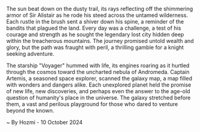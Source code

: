 
The sun beat down on the dusty trail, its rays reflecting off the shimmering armor of Sir Alistair as he rode his steed across the untamed wilderness. Each rustle in the brush sent a shiver down his spine, a reminder of the bandits that plagued the land. Every day was a challenge, a test of his courage and strength as he sought the legendary lost city hidden deep within the treacherous mountains. The journey promised untold wealth and glory, but the path was fraught with peril, a thrilling gamble for a knight seeking adventure.

The starship "Voyager" hummed with life, its engines roaring as it hurtled through the cosmos toward the uncharted nebula of Andromeda. Captain Artemis, a seasoned space explorer, scanned the galaxy map, a map filled with wonders and dangers alike. Each unexplored planet held the promise of new life, new discoveries, and perhaps even the answer to the age-old question of humanity's place in the universe. The galaxy stretched before them, a vast and perilous playground for those who dared to venture beyond the known. 

~ By Hozmi - 10 October 2024
